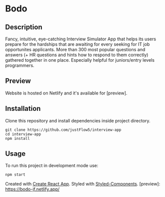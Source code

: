 # Bodo

## Description

Fancy, intuitive, eye-catching Interview Simulator App that helps its users prepare for the hardships that are awaiting for every seeking for IT job opportunites applicants. More than 300 most popular questions and answers (+ HR questions and hints how to respond to them correctly) gathered together in one place. Especially helpful for juniors/entry levels programmers.

## Preview

Website is hosted on Netlify and it's available for [preview].

## Installation

Clone this repository and install dependencies inside project directory.

```
git clone https://github.com/justFlow5/interview-app
cd interview-app
npm install
```

## Usage

To run this project in development mode use:

```
npm start
```

Created with [Create React App](https://github.com/facebook/create-react-app).
Styled with [Styled-Components](https://github.com/styled-components/styled-components).
[preview]: https://bodo-jf.netlify.app/

